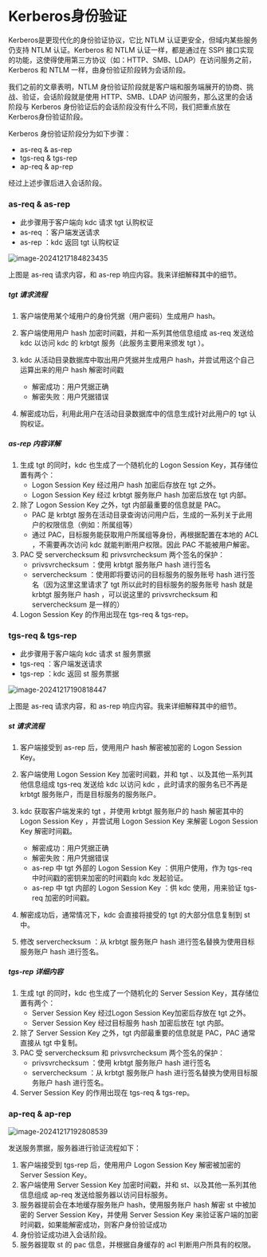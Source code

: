 # Kerberos身份验证

Kerberos是更现代化的身份验证协议，它比 NTLM 认证更安全，但域内某些服务仍支持 NTLM 认证。Kerberos 和 NTLM 认证一样，都是通过在 SSPI 接口实现的功能，这使得使用第三方协议（如：HTTP、SMB、LDAP）在访问服务之前，Kerberos 和 NTLM 一样，由身份验证阶段转为会话阶段。

我们之前的文章表明，NTLM 身份验证阶段就是客户端和服务端展开的协商、挑战、验证，会话阶段就是使用 HTTP、SMB、LDAP 访问服务，那么这里的会话阶段与 Kerberos 身份验证后的会话阶段没有什么不同，我们把重点放在 Kerberos身份验证阶段。

Kerberos 身份验证阶段分为如下步骤：

- as-req & as-rep
- tgs-req & tgs-rep
- ap-req & ap-rep

经过上述步骤后进入会话阶段。

### as-req & as-rep

- 此步骤用于客户端向 kdc 请求 tgt 认购权证 
- as-req ：客户端发送请求
- as-rep ：kdc 返回 tgt 认购权证 

![image-20241217184823435](https://cdn.jsdelivr.net/gh/LilDean17/secdoc@main/AD%20%E5%9F%9F%E5%AE%89%E5%85%A8/kerberos%20%E5%8D%8F%E8%AE%AE/images/image-20241217184823435.png)

上图是 as-req 请求内容，和 as-rep 响应内容。我来详细解释其中的细节。

##### tgt 请求流程

1. 客户端使用某个域用户的身份凭据（用户密码）生成用户 hash。
2. 客户端使用用户 hash 加密时间戳，并和一系列其他信息组成 as-req 发送给 kdc 以访问 kdc 的 krbtgt 服务（此服务主要用来颁发 tgt ）。
3. kdc 从活动目录数据库中取出用户凭据并生成用户 hash，并尝试用这个自己运算出来的用户 hash 解密时间戳
   - 解密成功：用户凭据正确
   - 解密失败：用户凭据错误

4. 解密成功后，利用此用户在活动目录数据库中的信息生成针对此用户的 tgt 认购权证。

##### as-rep 内容详解

1. 生成 tgt 的同时，kdc 也生成了一个随机化的 Logon Session Key，其存储位置有两个：
   -  Logon Session Key 经过用户 hash 加密后存放在 tgt 之外。
   -  Logon Session Key 经过 krbtgt 服务账户 hash 加密后放在 tgt 内部。
2. 除了 Logon Session Key 之外，tgt 内部最重要的信息就是 PAC。
   - PAC 是 krbtgt 服务在活动目录查询访问用户后，生成的一系列关于此用户的权限信息（例如：所属组等）
   - 通过 PAC，目标服务能获取用户所属组等身份，再根据配置在本地的 ACL ，不需要再次访问 kdc 就能判断用户权限。因此 PAC 不能被用户解密。
3. PAC 受 serverchecksum 和 privsvrchecksum 两个签名的保护：
   - privsvrchecksum ：使用 krbtgt 服务账户 hash 进行签名
   - serverchecksum ：使用即将要访问的目标服务的服务账号 hash 进行签名（因为这里这里请求了 tgt 所以此时的目标服务的服务账号 hash 就是 krbtgt 服务账户 hash ，可以说这里的 privsvrchecksum 和 serverchecksum 是一样的）
4.  Logon Session Key 的作用出现在 tgs-req & tgs-rep。

###  tgs-req & tgs-rep

- 此步骤用于客户端向 kdc 请求 st 服务票据 
- tgs-req ：客户端发送请求
- tgs-rep ：kdc 返回 st 服务票据 

![image-20241217190818447](https://cdn.jsdelivr.net/gh/LilDean17/secdoc@main/AD%20%E5%9F%9F%E5%AE%89%E5%85%A8/kerberos%20%E5%8D%8F%E8%AE%AE/images/image-20241217190818447.png)

上图是 as-req 请求内容，和 as-rep 响应内容。我来详细解释其中的细节。

##### st 请求流程

1. 客户端接受到 as-rep 后，使用用户 hash 解密被加密的 Logon Session Key。
2. 客户端使用 Logon Session Key 加密时间戳，并和 tgt 、以及其他一系列其他信息组成 tgs-req 发送给 kdc 以访问 kdc ，此时请求的服务名已不再是 krbtgt 服务账户，而是目标服务的服务账户。
3. kdc 获取客户端发来的 tgt ，并使用 krbtgt 服务账户的 hash 解密其中的 Logon Session Key ，并尝试用 Logon Session Key 来解密 Logon Session Key 解密时间戳。
   - 解密成功：用户凭据正确
   - 解密失败：用户凭据错误
   - as-rep 中 tgt 外部的 Logon Session Key ：供用户使用，作为 tgs-req 中时间戳的密钥来加密的时间戳向 kdc 发起验证。
   - as-rep 中 tgt 内部的 Logon Session Key ：供 kdc 使用，用来验证 tgs-req 加密的时间戳。

4. 解密成功后，通常情况下，kdc 会直接将接受的 tgt 的大部分信息复制到 st中。
5. 修改 serverchecksum ：从 krbtgt 服务账户 hash 进行签名替换为使用目标服务账户 hash 进行签名。

##### tgs-rep 详细内容

1. 生成 tgt 的同时，kdc 也生成了一个随机化的 Server Session Key，其存储位置有两个：
   -  Server Session Key 经过Logon Session Key加密后存放在 tgt 之外。
   -  Server Session Key 经过目标服务 hash 加密后放在 tgt 内部。
2. 除了 Server  Session Key 之外，tgt 内部最重要的信息就是 PAC，PAC 通常直接从 tgt 中复制。
3. PAC 受 serverchecksum 和 privsvrchecksum 两个签名的保护：
   - privsvrchecksum ：使用 krbtgt 服务账户 hash 进行签名
   - serverchecksum ：从 krbtgt 服务账户 hash 进行签名替换为使用目标服务账户 hash 进行签名。
4.  Server Session Key 的作用出现在 tgs-req & tgs-rep。

### ap-req & ap-rep

![image-20241217192808539](https://cdn.jsdelivr.net/gh/LilDean17/secdoc@main/AD%20%E5%9F%9F%E5%AE%89%E5%85%A8/kerberos%20%E5%8D%8F%E8%AE%AE/images/image-20241217192808539.png)

发送服务票据，服务器进行验证流程如下：

1. 客户端接受到 tgs-rep 后，使用用户 Logon Session Key 解密被加密的 Server Session Key。
2. 客户端使用 Server Session Key 加密时间戳，并和 st、以及其他一系列其他信息组成 ap-req 发送给服务器以访问目标服务。
3. 服务器提前会在本地缓存服务账户 hash，使用服务账户 hash 解密 st 中被加密的 Server Session Key，并使用  Server Session Key 来验证客户端的加密时间戳，如果能解密成功，则客户身份验证成功
4. 身份验证成功进入会话阶段。
5. 服务器提取 st 的 pac 信息，并根据自身缓存的 acl 判断用户所具有的权限。